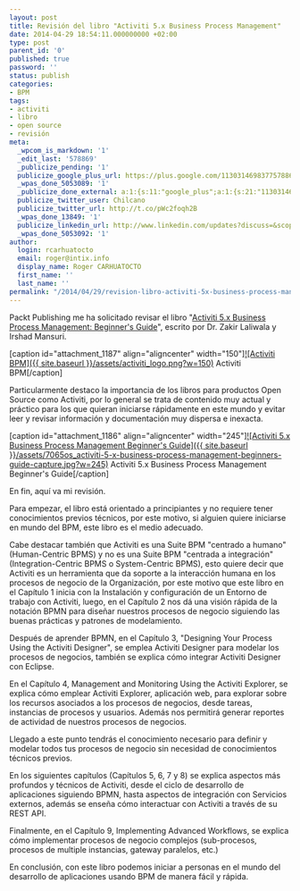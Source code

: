 ```yaml
---
layout: post
title: Revisión del libro "Activiti 5.x Business Process Management"
date: 2014-04-29 18:54:11.000000000 +02:00
type: post
parent_id: '0'
published: true
password: ''
status: publish
categories:
- BPM
tags:
- activiti
- libro
- open source
- revisión
meta:
  _wpcom_is_markdown: '1'
  _edit_last: '578869'
  _publicize_pending: '1'
  publicize_google_plus_url: https://plus.google.com/113031469837757886298/posts/dcbz4KNxTfG
  _wpas_done_5053089: '1'
  _publicize_done_external: a:1:{s:11:"google_plus";a:1:{s:21:"113031469837757886298";b:1;}}
  publicize_twitter_user: Chilcano
  publicize_twitter_url: http://t.co/pWc2foqh2B
  _wpas_done_13849: '1'
  publicize_linkedin_url: http://www.linkedin.com/updates?discuss=&scope=6985267&stype=M&topic=5866967518844854272&type=U&a=CYvM
  _wpas_done_5053092: '1'
author:
  login: rcarhuatocto
  email: roger@intix.info
  display_name: Roger CARHUATOCTO
  first_name: ''
  last_name: ''
permalink: "/2014/04/29/revision-libro-activiti-5x-business-process-management/"
---
```

Packt Publishing me ha solicitado revisar el libro "[Activiti 5.x Business Process Management: Beginner's Guide](http://www.packtpub.com/activiti-bpm-beginners-guide/book "Activiti 5.x Business Process Management - Beginner's Guide")", escrito por Dr. Zakir Laliwala y Irshad Mansuri.

  


[caption id="attachment_1187" align="aligncenter" width="150"][![Activiti BPM]({{ site.baseurl }}/assets/activiti_logo.png?w=150)](http://activiti.org) Activiti BPM[/caption]

  


Particularmente destaco la importancia de los libros para productos Open Source como Activiti, por lo general se trata de contenido muy actual y práctico para los que quieran iniciarse rápidamente en este mundo y evitar leer y revisar información y documentación muy dispersa e inexacta.

  


[caption id="attachment_1186" align="aligncenter" width="245"][![Activiti 5.x Business Process Management Beginner's Guide]({{ site.baseurl }}/assets/7065os_activiti-5-x-business-process-management-beginners-guide-capture.jpg?w=245)](http://www.packtpub.com/activiti-bpm-beginners-guide/book) Activiti 5.x Business Process Management Beginner's Guide[/caption]

  


En fin, aquí va mi revisión.

  


Para empezar, el libro está orientado a principiantes y no requiere tener conocimientos previos técnicos, por este motivo, si alguien quiere iniciarse en mundo del BPM, este libro es el medio adecuado.

  


Cabe destacar también que Activiti es una Suite BPM "centrado a humano" (Human-Centric BPMS) y no es una Suite BPM "centrada a integración" (Integration-Centric BPMS o System-Centric BPMS), esto quiere decir que Activiti es un herramienta que da soporte a la interacción humana en los procesos de negocio de la Organización, por este motivo que este libro en el Capítulo 1 inicia con la Instalación y configuración de un Entorno de trabajo con Activiti, luego, en el Capítulo 2 nos dá una visión rápida de la notación BPMN para diseñar nuestros procesos de negocio siguiendo las buenas prácticas y patrones de modelamiento.

  


Después de aprender BPMN, en el Capítulo 3, "Designing Your Process Using the Activiti Designer", se emplea Activiti Designer para modelar los procesos de negocios, también se explica cómo integrar Activiti Designer con Eclipse.

  


En el Capítulo 4, Management and Monitoring Using the Activiti Explorer, se explica cómo emplear Activiti Explorer, aplicación web, para explorar sobre los recursos asociados a los procesos de negocios, desde tareas, instancias de procesos y usuarios. Además nos permitirá generar reportes de actividad de nuestros procesos de negocios.

  


Llegado a este punto tendrás el conocimiento necesario para definir y modelar todos tus procesos de negocio sin necesidad de conocimientos técnicos previos.

  


En los siguientes capítulos (Capítulos 5, 6, 7 y 8) se explica aspectos más profundos y técnicos de Activiti, desde el ciclo de desarrollo de aplicaciones siguiendo BPMN, hasta aspectos de integración con Servicios externos, además se enseña cómo interactuar con Activiti a través de su REST API.

  


Finalmente, en el Capítulo 9, Implementing Advanced Workflows, se explica cómo implementar procesos de negocio complejos (sub-procesos, procesos de multiple instancias, gateway paralelos, etc.)

  


En conclusión, con este libro podemos iniciar a personas en el mundo del desarrollo de aplicaciones usando BPM de manera fácil y rápida.

  

